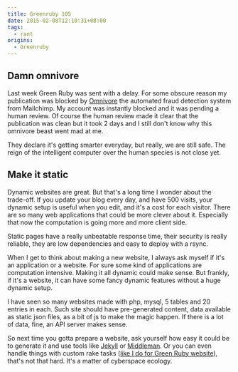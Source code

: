 ```yaml
---
title: Greenruby 105
date: 2015-02-08T12:10:31+08:00
tags:
  - rant
origins:
  - Greenruby
---
```

## Damn omnivore

Last week Green Ruby was sent with a delay. For some obscure reason my
publication was blocked by [Omnivore][1] the automated fraud detection system
from Mailchimp. My account was instantly blocked and it was pending a human
review. Of course the human review made it clear that the publication was
clean but it took 2 days and I still don't know why this omnivore beast went
mad at me.

They declare it's getting smarter everyday, but really, we are still safe. The
reign of the intelligent computer over the human species is not close yet.

## Make it static

Dynamic websites are great. But that's a long time I wonder about the
trade-off. If you update your blog every day, and have 500 visits, your
dynamic setup is useful when you edit, and it's a cost for each visitor. There
are so many web applications that could be more clever about it. Especially
that now the computation is going more and more client side.

Static pages have a really unbeatable response time, their security is really
reliable, they are low dependencies and easy to deploy with a rsync.

When I get to think about making a new website, I always ask myself if it's an
application or a website. For sure some kind of applications are computation
intensive. Making it all dynamic could make sense. But frankly, if it's a
website, it can have some fancy dynamic features without a huge dynamic setup.

I have seen so many websites made with php, mysql, 5 tables and 20 entries in
each. Such site should have pre-generated content, data available as static
json files, as a bit of js to make the magic happen. If there is a lot of
data, fine, an API server makes sense.

So next time you gotta prepare a website, ask yourself how easy it could be to
generate it and use tools like [Jekyll][2] or [Middleman][3]. Or you can even
handle things with custom rake tasks ([like I do for Green Ruby website][4]),
that's not that hard. It's a matter of cyberspace ecology.

[1]: http://mailchimp.com/omnivore/
[2]: http://jekyllrb.com/
[3]: https://middlemanapp.com/
[4]: https://github.com/greenruby/grn-static/blob/master/lib/builder.rb#L87
